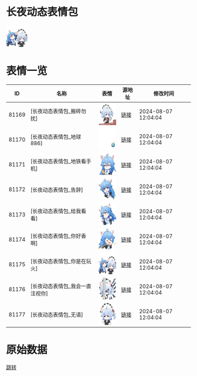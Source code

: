 # 长夜动态表情包

<img src="./cover.png" height="60" alt="cover" />

# 表情一览

|ID|名称|表情|源地址|修改时间|
|----|----|----|----|----|
|81169|[长夜动态表情包_搬砖勿扰]|<img src="./pic/081169_%5B长夜动态表情包_搬砖勿扰%5D.gif" height="60" alt="搬砖勿扰"/>|[链接](https://i0.hdslb.com/bfs/emote/9a623144b6488b3bca37dde96403da8881fddb31.gif)|2024-08-07 12:04:04|
|81170|[长夜动态表情包_地球886]|<img src="./pic/081170_%5B长夜动态表情包_地球886%5D.gif" height="60" alt="地球886"/>|[链接](https://i0.hdslb.com/bfs/emote/b3776533ba8423a3214380870e795c061950c4cc.gif)|2024-08-07 12:04:04|
|81171|[长夜动态表情包_地铁看手机]|<img src="./pic/081171_%5B长夜动态表情包_地铁看手机%5D.gif" height="60" alt="地铁看手机"/>|[链接](https://i0.hdslb.com/bfs/emote/71ea1dc7060cd669880934f6e7902ccb4928dda1.gif)|2024-08-07 12:04:04|
|81172|[长夜动态表情包_告辞]|<img src="./pic/081172_%5B长夜动态表情包_告辞%5D.gif" height="60" alt="告辞"/>|[链接](https://i0.hdslb.com/bfs/emote/96812bbd269d6936661cc155dc7a4c503a18ed2a.gif)|2024-08-07 12:04:04|
|81173|[长夜动态表情包_给我看看]|<img src="./pic/081173_%5B长夜动态表情包_给我看看%5D.gif" height="60" alt="给我看看"/>|[链接](https://i0.hdslb.com/bfs/emote/a5043a55d60bb70344c16a7b63bdb40b84816ccc.gif)|2024-08-07 12:04:04|
|81174|[长夜动态表情包_你好香啊]|<img src="./pic/081174_%5B长夜动态表情包_你好香啊%5D.gif" height="60" alt="你好香啊"/>|[链接](https://i0.hdslb.com/bfs/emote/be8cd098f44efed8d96498e2d26d3f9ec0eada46.gif)|2024-08-07 12:04:04|
|81175|[长夜动态表情包_你是在玩火]|<img src="./pic/081175_%5B长夜动态表情包_你是在玩火%5D.gif" height="60" alt="你是在玩火"/>|[链接](https://i0.hdslb.com/bfs/emote/bb370e7b57c62307bceb251dd5d46753389dc5db.gif)|2024-08-07 12:04:04|
|81176|[长夜动态表情包_我会一直注视你]|<img src="./pic/081176_%5B长夜动态表情包_我会一直注视你%5D.gif" height="60" alt="我会一直注视你"/>|[链接](https://i0.hdslb.com/bfs/emote/2a33569d17be978034b3de682ad268aaafa946ea.gif)|2024-08-07 12:04:04|
|81177|[长夜动态表情包_无语]|<img src="./pic/081177_%5B长夜动态表情包_无语%5D.gif" height="60" alt="无语"/>|[链接](https://i0.hdslb.com/bfs/emote/bfa3f49cb4fe709553a57b6cf2e71b03a7db8b9c.gif)|2024-08-07 12:04:04|

# 原始数据

[跳转](./raw.json)

